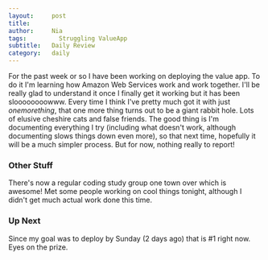 ```yaml
---
layout:     post
title:      
author:     Nia
tags: 		  Struggling ValueApp
subtitle:  	Daily Review
category:   daily
---
```


For the past week or so I have been working on deploying the value app. To do it I'm learning how Amazon Web Services work and work together. I'll be really glad to understand it once I finally get it working but it has been sloooooooowww. Every time I think I've pretty much got it with just *onemorething*, that one more thing turns out to be a giant rabbit hole. Lots of elusive cheshire cats and false friends. The good thing is I'm documenting everything I try (including what doesn't work, although documenting slows things down even more), so that next time, hopefully it will be a much simpler process. But for now, nothing really to report!


### Other Stuff

There's now a regular coding study group one town over which is awesome! Met some people working on cool things tonight, although I didn't get much actual work done this time.

### Up Next

Since my goal was to deploy by Sunday (2 days ago) that is #1 right now. Eyes on the prize.